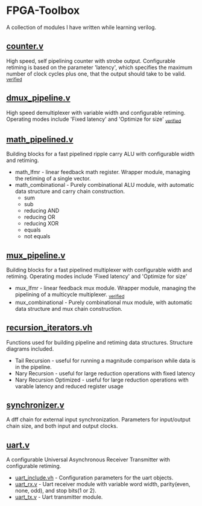 # FPGA-Toolbox
A collection of modules I have written while learning verilog.

## [counter.v](counter.v)
High speed, self pipelining counter with strobe output. Configurable retiming is based on the parameter 'latency', which specifies the maximum number of clock cycles plus one, that the output should take to be valid. <sub>[verified](verification/counter.sby)</sub>

## [dmux_pipeline.v](dmux_pipeline.v)
High speed demultiplexer with variable width and configurable retiming. Operating modes include 'Fixed latency' and 'Optimize for size' <sub>[verified](verification/dmux_lfmr.sby)</sub>

## [math_pipelined.v](math_pipelined.v)
Building blocks for a fast pipelined ripple carry ALU with configurable width and retiming.
* math_lfmr - linear feedback math register. Wrapper module, managing the retiming of a single vector.
* math_combinational - Purely combinational ALU module, with automatic data structure and carry chain construction.
    * sum
    * sub
    * reducing AND
    * reducing OR
    * reducing XOR
    * equals
    * not equals

## [mux_pipeline.v](mux_pipeline.v)
Building blocks for a fast pipelined multiplexer with configurable width and retiming. Operating modes include 'Fixed latency' and 'Optimize for size'
* mux_lfmr - linear feedback mux module. Wrapper module, managing the pipelining of a multicycle multiplexer. <sub>[verified](verification/mux_lfmr.sby)</sub>
* mux_combinational - Purely combinational mux module, with automatic data structure and mux chain construction.

## [recursion_iterators.vh](recursion_iterators.vh)
Functions used for building pipeline and retiming data structures. Structure diagrams included.
* Tail Recursion - useful for running a magnitude comparison while data is in the pipeline.
* Nary Recursion - useful for large reduction operations with fixed latency
* Nary Recursion Optimized - useful for large reduction operations with varable latency and reduced register usage

## [synchronizer.v](synchronizer.v)
A dff chain for external input synchronization. Parameters for input/output chain size, and both input
and output clocks.

## [uart.v](uart.v)
A configurable Universal Asynchronous Receiver Transmitter with configurable retiming.
* [uart_include.vh](uart_include.vh) - Configuration parameters for the uart objects.
* [uart_rx.v](uart_rx.v) - Uart receiver module with variable word width, parity(even, none, odd), and stop bits(1 or 2).
* [uart_tx.v](uart_tx.v) - Uart transmitter module.

